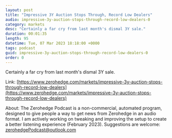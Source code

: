 ```yaml
---
layout: post
title: "Impressive 3Y Auction Stops Through, Record Low Dealers"
audio: impressive-3y-auction-stops-through-record-low-dealers-0
category: markets
desc: "Certainly a far cry from last month's dismal 3Y sale."
duration: 00:01:35
length: 95
datetime: Tue, 07 Mar 2023 18:18:00 +0000
tags: podcast
guid: impressive-3y-auction-stops-through-record-low-dealers-0
order: 0
---
```

Certainly a far cry from last month's dismal 3Y sale.

Link: [https://www.zerohedge.com/markets/impressive-3y-auction-stops-through-record-low-dealers](https://www.zerohedge.com/markets/impressive-3y-auction-stops-through-record-low-dealers)

About: The Zerohedge Podcast is a non-commercial, automated program, designed to give people a way to get news from Zerohedge in an audio format.  I am actively working on tweaking and improving the setup to create a better listening experience (February 2023).  Suggestions are welcome: [zerohedgePodcast@outlook.com](mailto:zerohedgePodcast@outlook.com)